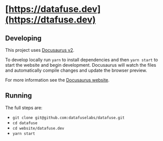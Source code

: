 # [https://datafuse.dev](https://dtafuse.dev)


## Developing

This project uses [Docusaurus v2](https://v2.docusaurus.io/).

To develop locally run `yarn` to install dependencies and then `yarn start` to start the website and begin development. Docusaurus will watch the files and automatically compile changes and update the browser preview.

For more information see the [Docusaurus website](https://v2.docusaurus.io/).

## Running

The full steps are:
- `git clone git@github.com:datafuselabs/datafuse.git`
- `cd datafuse`
- `cd website/datafuse.dev`
- `yarn start`



